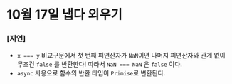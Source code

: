 # 10월 17일 냅다 외우기

### [지연]

- `x === y` 비교구문에서 첫 번째 피연산자가 `NaN`이면 나머지 피연산자와 관계 없이 무조건 `false` 를 반환한다! 따라서 `NaN === NaN` 은 `false` 이다.
- `async` 사용으로 함수의 반환 타입이 `Primise`로 변환된다.

